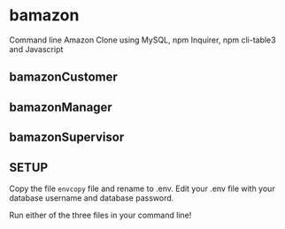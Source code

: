 # bamazon
Command line Amazon Clone using MySQL, npm Inquirer, npm cli-table3 and Javascript

## bamazonCustomer

## bamazonManager

## bamazonSupervisor

## SETUP
Copy the file `envcopy` file and rename to .env.
Edit your .env file with your database username and database password.

Run either of the three files in your command line!